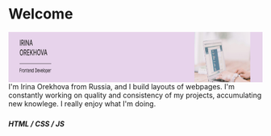 <h1>Welcome</h1>

<img align="center" src="banner.png" height="100" width="600">
I'm Irina Orekhova from Russia, and I build layouts of webpages. I'm constantly working on quality and consistency of my projects, accumulating new knowlege. I really enjoy what I'm doing.

###

##### HTML / CSS / JS











